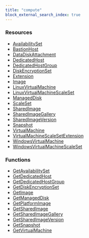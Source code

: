 ```yaml
---
title: "compute"
block_external_search_index: true
---
```


<!-- WARNING: this file was generated by Pulumi Docs Generator. -->
<!-- Do not edit by hand unless you're certain you know what you are doing! -->

<h3>Resources</h3>
<ul class="api">
    <li><a href="availabilityset"><span class="symbol resource"></span>AvailabilitySet</a></li>
    <li><a href="bastionhost"><span class="symbol resource"></span>BastionHost</a></li>
    <li><a href="datadiskattachment"><span class="symbol resource"></span>DataDiskAttachment</a></li>
    <li><a href="dedicatedhost"><span class="symbol resource"></span>DedicatedHost</a></li>
    <li><a href="dedicatedhostgroup"><span class="symbol resource"></span>DedicatedHostGroup</a></li>
    <li><a href="diskencryptionset"><span class="symbol resource"></span>DiskEncryptionSet</a></li>
    <li><a href="extension"><span class="symbol resource"></span>Extension</a></li>
    <li><a href="image"><span class="symbol resource"></span>Image</a></li>
    <li><a href="linuxvirtualmachine"><span class="symbol resource"></span>LinuxVirtualMachine</a></li>
    <li><a href="linuxvirtualmachinescaleset"><span class="symbol resource"></span>LinuxVirtualMachineScaleSet</a></li>
    <li><a href="manageddisk"><span class="symbol resource"></span>ManagedDisk</a></li>
    <li><a href="scaleset"><span class="symbol resource"></span>ScaleSet</a></li>
    <li><a href="sharedimage"><span class="symbol resource"></span>SharedImage</a></li>
    <li><a href="sharedimagegallery"><span class="symbol resource"></span>SharedImageGallery</a></li>
    <li><a href="sharedimageversion"><span class="symbol resource"></span>SharedImageVersion</a></li>
    <li><a href="snapshot"><span class="symbol resource"></span>Snapshot</a></li>
    <li><a href="virtualmachine"><span class="symbol resource"></span>VirtualMachine</a></li>
    <li><a href="virtualmachinescalesetextension"><span class="symbol resource"></span>VirtualMachineScaleSetExtension</a></li>
    <li><a href="windowsvirtualmachine"><span class="symbol resource"></span>WindowsVirtualMachine</a></li>
    <li><a href="windowsvirtualmachinescaleset"><span class="symbol resource"></span>WindowsVirtualMachineScaleSet</a></li>
</ul>

<h3>Functions</h3>
<ul class="api">
    <li><a href="getavailabilityset"><span class="symbol datasource"></span>GetAvailabilitySet</a></li>
    <li><a href="getdedicatedhost"><span class="symbol datasource"></span>GetDedicatedHost</a></li>
    <li><a href="getdedicatedhostgroup"><span class="symbol datasource"></span>GetDedicatedHostGroup</a></li>
    <li><a href="getdiskencryptionset"><span class="symbol datasource"></span>GetDiskEncryptionSet</a></li>
    <li><a href="getimage"><span class="symbol datasource"></span>GetImage</a></li>
    <li><a href="getmanageddisk"><span class="symbol datasource"></span>GetManagedDisk</a></li>
    <li><a href="getplatformimage"><span class="symbol datasource"></span>GetPlatformImage</a></li>
    <li><a href="getsharedimage"><span class="symbol datasource"></span>GetSharedImage</a></li>
    <li><a href="getsharedimagegallery"><span class="symbol datasource"></span>GetSharedImageGallery</a></li>
    <li><a href="getsharedimageversion"><span class="symbol datasource"></span>GetSharedImageVersion</a></li>
    <li><a href="getsnapshot"><span class="symbol datasource"></span>GetSnapshot</a></li>
    <li><a href="getvirtualmachine"><span class="symbol datasource"></span>GetVirtualMachine</a></li>
</ul>

